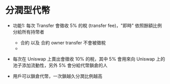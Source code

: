 # 分潤型代幣
  - 功能1: 每次 Transfer 會徵收 5% 的稅 (transfer fee)，"即時" 依照餘額比例分給所有持幣者
    - 合約 以及 合約 owner transfer 不會被徵稅
    - 

  
  - 每次在 Uniswap 上賣出會徵收 10% 的稅，其中 5% 會用來向 Uniswap 上的池子添加流動性，另外 5% 會分給代幣鎖倉的人
  - 用戶可以鎖倉代幣，一次鎖越久分潤比例越高
